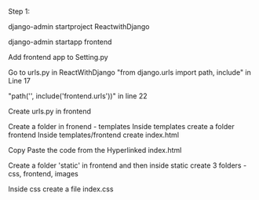 Step 1: 

django-admin startproject ReactwithDjango 

django-admin startapp frontend 

Add frontend app to Setting.py 

Go to urls.py in ReactWithDjango 
"from django.urls import path, include" in Line 17 

"path('', include('frontend.urls'))"  in line 22


Create urls.py in frontend

Create a folder in fronend - templates 
Inside templates create a folder frontend 
Inside templates/frontend create index.html

Copy Paste the code from the Hyperlinked index.html 

Create a folder 'static' in frontend and then inside static create 3 folders - css, frontend, images

Inside css create a file index.css 







